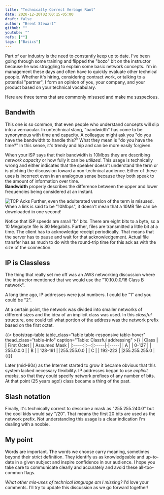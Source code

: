 ```yaml
---
title: "Technically Correct Verbage Rant"
date: 2020-12-20T02:00:15-05:00
draft: false
author: "Brent Stewart"
github: ""
youtube: ""
refs: [""]
tags: ["Basics"]
---
```


Part of our industry is the need to constantly keep up to date.  I've been going through some training and flipped the "bozo" bit on the instructor because he was struggling to explain some basic network concepts.  I'm in management these days and often have to quickly evaluate other technical people.  Whether it's hiring, considering contract work, or talking to a potential "partner", I form an opinion of you, your company, and your product based on your technical vocabulary.

Here are three terms that are commonly misused and make me suspecious.

## Bandwith

This one is so common, that even people who understand concepts will slip into a vernacular.  In untechnical slang, "bandwidth" has come to be synonymous with time and capacity.  A colleague might ask you "do you have the bandwidth to handle this?"  What they mean is "do you have the time?"  In this sense, it's trendy and hip and can be more easily forgiven.

When your ISP says that their bandwidth is 10Mbps they are describing _network capacity_ or how fully it can be _utilized_.  This usage is technically wrong and either indicates that the speaker doesn't understand the term or is pitching the discussion toward a non-technical audience.  Either of these uses is incorrect even in an analogous sense because they both speak to the amount of information over time.   
__Bandwidth__ properly describes the difference between the upper and lower frequencies being considered at an instant.

![TCP Acks](https://upload.wikimedia.org/wikipedia/commons/thumb/5/55/TCP_CLOSE.svg/260px-TCP_CLOSE.svg.png#floatright)
Further, even the adulterated version of the term is misused.  When a link is said to be "10Mbps", it doesn't mean that a 10MB file can be downloaded in one second!

Notice that ISP speeds are small "b" bits.  There are eight bits to a byte, so a 10 Megabyte file is 80 Megabits.  Further, files are transmitted a little bit at a time.  The client has to acknowledge receipt periodically.  That means that the server has to pause and wait for that acknowledgement.  Actual file transfer has as much to do with the round-trip time for this ack as with the size of the connection.

## IP is Classless

The thing that really set me off was an AWS networking discussion where the instructor mentioned that we would use the "10.10.0.0/16 Class B network".

A long time ago, IP addresses were just numbers.  I could be "1" and you could be "2".

At a certain point, the network was divided into smaller networks of different sizes and the idea of an implicit class was used.  In this _classful_ structure, one could tell what portion of the address was the network prefix based on  the first octet.

{{< bootstrap-table table_class="table table-responsive table-hover" thead_class="table-info" caption="Table: Classful addressing" >}}
| Class | | First Octet | | Assumed Mask  |
|:-----:|:--:|:-----|-|-----|
| A |  | 0-127   | | 255.0.0.0 |
| B |  | 128-191 | |255.255.0.0 |
| C |  | 192-223 | |255.255.255.0 |
{{</bootstrap-table>}}


Later (mid-90s) as the Internet started to grow it became obvious that this system lacked necessary flexibility.  IP addresses began to use _explicit masks_, so that they could specify network prefixes of any number of bits.  At that point (25 years ago!) class became a thing of the past.

## Slash notation

Finally, it's technically correct to describe a mask as "255.255.240.0" but the cool kids would say "/20".  That means the first 20 bits are used as the network prefix.  Not understanding this usage is a clear indication I'm dealing with a noobie.

## My point

Words are important.  The words we choose carry meaning, sometimes beyond their strict definition.  They identify us as knowledgeable and up-to-date in a given subject and inspire confidence in our audience.  I hope you take care to communicate clearly and accurately and avoid these all-too-common flags.

_What other mis-uses of technical language am I missing?_ I'd love your comments.  I'll try to update this discussion as we go forward together!